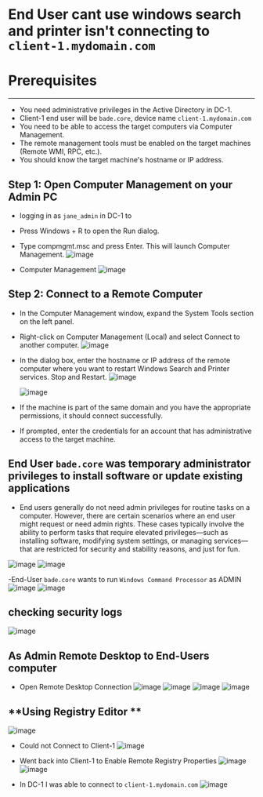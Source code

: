 # **End User cant use windows search and printer isn't connecting to `client-1.mydomain.com`**

# **Prerequisites**
----

- You need administrative privileges in the Active Directory in DC-1.
- Client-1 end user will be `bade.core`, device name `client-1.mydomain.com` 
- You need to be able to access the target computers via Computer Management.
- The remote management tools must be enabled on the target machines (Remote WMI, RPC, etc.).
- You should know the target machine's hostname or IP address.

## **Step 1: Open Computer Management on your Admin PC**

- logging in as `jane_admin` in DC-1 to 
- Press Windows + R to open the Run dialog.
- Type compmgmt.msc and press Enter. This will launch Computer Management.
  ![image](https://github.com/user-attachments/assets/0278eda7-18a6-48ad-a160-1d9ef92534df)

- Computer Management
  ![image](https://github.com/user-attachments/assets/387fdb77-38b7-44ae-a283-2a5df7ccf554)

## **Step 2: Connect to a Remote Computer**
- In the Computer Management window, expand the System Tools section on the left panel.
- Right-click on Computer Management (Local) and select Connect to another computer.
  ![image](https://github.com/user-attachments/assets/ee517923-25f4-49dc-a235-e5fe2b3d0e31)

- In the dialog box, enter the hostname or IP address of the remote computer where you want to restart Windows Search and Printer services. Stop and         Restart.
  ![image](https://github.com/user-attachments/assets/fee20e1c-dc29-4040-a7be-942d1dbe35f0)

  ![image](https://github.com/user-attachments/assets/dacdb3d3-7186-4c51-b281-e437b3fb0e54)


- If the machine is part of the same domain and you have the appropriate permissions, it should connect successfully.
- If prompted, enter the credentials for an account that has administrative access to the target machine.



## **End User `bade.core` was temporary administrator privileges to install software or update existing applications**

- End users generally do not need admin privileges for routine tasks on a computer. However, there are certain scenarios where an end user might request or need admin rights. These cases typically involve the ability to perform tasks that require elevated privileges—such as installing software, modifying system settings, or managing services—that are restricted for security and stability reasons, and just for fun.  

 ![image](https://github.com/user-attachments/assets/3e098a27-8236-47f3-84ad-6baf2a87366a)
![image](https://github.com/user-attachments/assets/23636623-062f-49db-9663-5da23a49148e)

-End-User `bade.core` wants to run `Windows Command Processor` as ADMIN
![image](https://github.com/user-attachments/assets/dc4aa269-9db6-40bd-b2f3-36e7b9fe01b2)
![image](https://github.com/user-attachments/assets/45ff4691-c81c-4211-bb09-cbe54bc8d9cb)

## **checking security logs**

![image](https://github.com/user-attachments/assets/a4ec0853-d1ff-4564-b730-9baa3543022f)



## **As Admin Remote Desktop to End-Users computer**

- Open Remote Desktop Connection 
![image](https://github.com/user-attachments/assets/3bbcdd26-bab0-4db5-92f5-38beeda2447d)
![image](https://github.com/user-attachments/assets/e3b13d29-1754-47dd-9ee4-7e919613bd1c)
![image](https://github.com/user-attachments/assets/8970d76a-be02-4be8-b35a-4a61c9fcd23f)
![image](https://github.com/user-attachments/assets/9cd7bd3c-4ad8-4afc-a8f7-4f1000fc6d29)




## **Using Registry Editor **

![image](https://github.com/user-attachments/assets/d5262f8b-6870-40d9-842e-f6b0e03e658a)

- Could not Connect to Client-1
  ![image](https://github.com/user-attachments/assets/ecef0909-e021-436d-9b30-858b24eddedc)

- Went back into Client-1 to Enable Remote Registry Properties
  ![image](https://github.com/user-attachments/assets/d4aec954-4cdc-4eec-a16d-c1149d276e2a)
  ![image](https://github.com/user-attachments/assets/20ce926d-40d4-4fd7-bc3d-88b6e297c090)

- In DC-1 I was able to connect to `client-1.mydomain.com` 
![image](https://github.com/user-attachments/assets/949a1d2a-8db1-4245-9f4c-df94677be44e)














